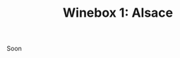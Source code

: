 ﻿---
title:  "Winebox 1: Alsace"
photo:  winebox_1.jpg
layout: winebox


wijnen:
    - naam: Sylvaner'13
      ref:    
      app:  A.O.C. Alsace
      type: Blanc sec
      cep:  Sylvaner
      prijs: €8.34
    
    - naam: Riesling'13
      ref:   
      app:  A.O.C. Alsace
      type: Blanc sec
      cep:  Riesling
      prijs: €9.71
    
    - naam: Pin'Aux'13
      ref:   
      app:  A.O.C. Alsace
      type: Blanc sec
      cep:  Pinot blanc & Auxerrois
      prijs: €12.08
      opm: vinification naturelle 
    
    - naam: Pinot noir'13
      ref:   
      app:  A.O.C. Alsace
      type: Rouge
      cep:  Pinot noir
      prijs: €11.26
---
Soon
   



